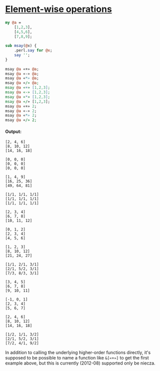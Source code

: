 [1]: http://rosettacode.org/wiki/Element-wise_operations

# [Element-wise operations][1]

```perl
my @a =
    [1,2,3],
    [4,5,6],
    [7,8,9];
 
sub msay(@x) {
    .perl.say for @x;
    say '';
}
 
msay @a «+» @a;
msay @a «-» @a;
msay @a «*» @a;
msay @a «/» @a;
msay @a «+» [1,2,3];
msay @a «-» [1,2,3];
msay @a «*» [1,2,3];
msay @a «/» [1,2,3];
msay @a «+» 2;
msay @a «-» 2;
msay @a «*» 2;
msay @a «/» 2;
```

#### Output:
```
[2, 4, 6]
[8, 10, 12]
[14, 16, 18]

[0, 0, 0]
[0, 0, 0]
[0, 0, 0]

[1, 4, 9]
[16, 25, 36]
[49, 64, 81]

[1/1, 1/1, 1/1]
[1/1, 1/1, 1/1]
[1/1, 1/1, 1/1]

[2, 3, 4]
[6, 7, 8]
[10, 11, 12]

[0, 1, 2]
[2, 3, 4]
[4, 5, 6]

[1, 2, 3]
[8, 10, 12]
[21, 24, 27]

[1/1, 2/1, 3/1]
[2/1, 5/2, 3/1]
[7/3, 8/3, 3/1]

[3, 4, 5]
[6, 7, 8]
[9, 10, 11]

[-1, 0, 1]
[2, 3, 4]
[5, 6, 7]

[2, 4, 6]
[8, 10, 12]
[14, 16, 18]

[1/2, 1/1, 3/2]
[2/1, 5/2, 3/1]
[7/2, 4/1, 9/2]
```


In addition to calling the underlying higher-order functions directly, it's supposed to be possible to name a function like `&[«+»]` to get the first example above, but this is currently (2012-08) supported only be niecza.